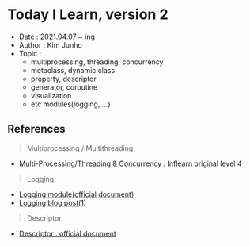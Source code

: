 # Today I Learn, version 2
  - Date : 2021.04.07 ~ ing
  - Author : Kim Junho
  - Topic : 
    - multiprocessing, threading, concurrency
    - metaclass, dynamic class
    - property, descriptor
    - generator, coroutine
    - visualization
    - etc modules(logging, ...)


## References
> Multiprocessing / Multithreading
  - [Multi-Processing/Threading & Concurrency : Inflearn original level 4](https://www.inflearn.com/course/%ED%94%84%EB%A1%9C%EA%B7%B8%EB%9E%98%EB%B0%8D-%ED%8C%8C%EC%9D%B4%EC%8D%AC-%EC%99%84%EC%84%B1-%EC%9D%B8%ED%94%84%EB%9F%B0-%EC%98%A4%EB%A6%AC%EC%A7%80%EB%84%90#)
> Logging
  - [Logging module(official document)](https://docs.python.org/ko/3/library/logging.html)
  - [Logging blog post(1)](https://hamait.tistory.com/880)

> Descriptor
  - [Descriptor : official document](https://docs.python.org/ko/3/howto/descriptor.html)
